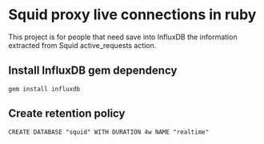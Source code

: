 Squid proxy live connections in ruby
====================================

This project is for people that need save into InfluxDB the information extracted from Squid active_requests action.

## Install InfluxDB gem dependency

```
gem install influxdb
```

## Create retention policy

```
CREATE DATABASE "squid" WITH DURATION 4w NAME "realtime"
```
